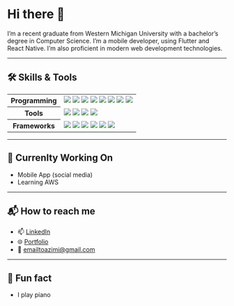 # Hi there 👋
I’m a recent graduate from Western Michigan University with a bachelor’s degree in Computer Science. I’m a  mobile developer, using Flutter and React Native. I’m also proficient in modern web development technologies. 

---

## 🛠️ Skills & Tools

<table>
  <tr>
    <th>Programming</th>
    <td>
      <img src="https://img.shields.io/badge/Python-3776AB?style=for-the-badge&logo=python&logoColor=white"/>
      <img src="https://img.shields.io/badge/JavaScript-F7DF1E?style=for-the-badge&logo=javascript&logoColor=black"/>
      <img src="https://img.shields.io/badge/PHP-777BB4?style=for-the-badge&logo=php&logoColor=white"/>
      <img src="https://img.shields.io/badge/C%23-239120?style=for-the-badge&logo=c-sharp&logoColor=white"/>
      <img src="https://img.shields.io/badge/Dart-0175C2?style=for-the-badge&logo=dart&logoColor=white"/>
      <img src="https://img.shields.io/badge/SQL-003B57?style=for-the-badge&logo=sqlite&logoColor=white"/>
      <img src="https://img.shields.io/badge/HTML5-E34F26?style=for-the-badge&logo=html5&logoColor=white"/>
      <img src="https://img.shields.io/badge/CSS3-1572B6?style=for-the-badge&logo=css3&logoColor=white"/>
    </td>
  </tr>
  <tr>
    <th>Tools</th>
    <td>
      <img src="https://img.shields.io/badge/Git-F05032?style=for-the-badge&logo=git&logoColor=white"/>
      <img src="https://img.shields.io/badge/GitHub-181717?style=for-the-badge&logo=github&logoColor=white"/>
      <img src="https://img.shields.io/badge/Firebase-FFCA28?style=for-the-badge&logo=firebase&logoColor=black"/>
      <img src="https://img.shields.io/badge/WordPress-21759B?style=for-the-badge&logo=wordpress&logoColor=white"/>
    </td>
  </tr>
  <tr>
    <th>Frameworks</th>
    <td>
      <img src="https://img.shields.io/badge/Flutter-02569B?style=for-the-badge&logo=flutter&logoColor=white"/>
      <img src="https://img.shields.io/badge/React%20Native-20232A?style=for-the-badge&logo=react&logoColor=61DAFB"/>
      <img src="https://img.shields.io/badge/Bootstrap-563D7C?style=for-the-badge&logo=bootstrap&logoColor=white"/>
      <img src="https://img.shields.io/badge/.NET-512BD4?style=for-the-badge&logo=dotnet&logoColor=white"/>
      <img src="https://img.shields.io/badge/jQuery-0769AD?style=for-the-badge&logo=jquery&logoColor=white"/>
      <img src="https://img.shields.io/badge/Node.js-339933?style=for-the-badge&logo=nodedotjs&logoColor=white"/>
    </td>
  </tr>
</table>

---

## 🌱 Currenlty Working On
- Mobile App (social media)
- Learning AWS

---

## 📬 How to reach me
- 📫 [LinkedIn](https://www.linkedin.com/in/ali-azimi-977a74275/)
- 🌐 [Portfolio](https://aliazim1.github.io/portfolio/index.html)
- 📧 [emailtoazimi@gmail.com](mailto:emailtoazimi@gmail.com)



---

## 🎹 Fun fact
- I play piano

